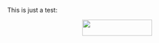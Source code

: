This is just a test: 

<p align="center"><img src="/tmp/1117cc1d610cf64587b1f72d80f406042562700d/example/tex/75ec0b0728acc135f32323c6e463c8a1.svg?invert_in_darkmode&sanitize=true" align=middle width=159.0401175pt height=36.7526973pt/></p>